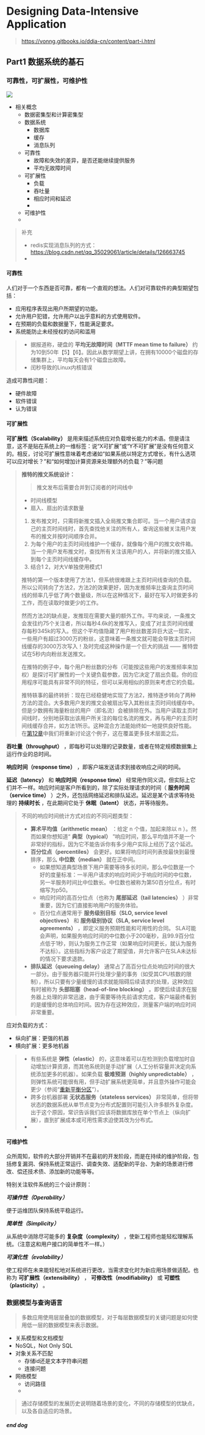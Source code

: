 # Designing Data-Intensive Application

> https://vonng.gitbooks.io/ddia-cn/content/part-i.html

## Part1 数据系统的基石

### 可靠性，可扩展性，可维护性

![](https://vonng.gitbooks.io/ddia-cn/content/img/ch1.png)

- 相关概念
  - 数据密集型和计算密集型
  - 数据系统
    - 数据库
    - 缓存
    - 消息队列
  - 可靠性
    - 故障和失效的差异，是否还能继续提供服务
    - 平均无故障时间
  - 可扩展性
    - 负载
    - 吞吐量
    - 相应时间和延迟
    - 
  - 可维护性
  - 

> 补充
>
> - redis实现消息队列的方式：https://blog.csdn.net/qq_35029061/article/details/126663745
> - 

#### 可靠性

人们对于一个东西是否可靠，都有一个直观的想法。人们对可靠软件的典型期望包括：

* 应用程序表现出用户所期望的功能。
* 允许用户犯错，允许用户以出乎意料的方式使用软件。
* 在预期的负载和数据量下，性能满足要求。
* 系统能防止未经授权的访问和滥用

> - 据报道称，硬盘的 **平均无故障时间（MTTF mean time to failure）** 约为10到50年【5】【6】。因此从数学期望上讲，在拥有10000个磁盘的存储集群上，平均每天会有1个磁盘出故障。
> - 闰秒导致的Linux内核错误

造成可靠性问题：

- 硬件故障
- 软件错误
- 认为错误

#### 可扩展性

**可扩展性（Scalability）** 是用来描述系统应对负载增长能力的术语。但是请注意，这不是贴在系统上的一维标签：说“X可扩展”或“Y不可扩展”是没有任何意义的。相反，讨论可扩展性意味着考虑诸如“如果系统以特定方式增长，有什么选项可以应对增长？”和“如何增加计算资源来处理额外的负载？”等问题

> **推特的推文系统设计：**
>
>> 推文发布后需要合并到订阅者的时间线中
>>
>
> - 时间线模型
> - 扇入、扇出的请求数量
>
> 1. 发布推文时，只需将新推文插入全局推文集合即可。当一个用户请求自己的主页时间线时，首先查找他关注的所有人，查询这些被关注用户发布的推文并按时间顺序合并。
> 2. 为每个用户的主页时间线维护一个缓存，就像每个用户的推文收件箱。 当一个用户发布推文时，查找所有关注该用户的人，并将新的推文插入到每个主页时间线缓存中。
> 3. 结合1 2，对大V单独使用模式1
>
> 推特的第一个版本使用了方法1，但系统很难跟上主页时间线查询的负载。所以公司转向了方法2，方法2的效果更好，因为发推频率比查询主页时间线的频率几乎低了两个数量级，所以在这种情况下，最好在写入时做更多的工作，而在读取时做更少的工作。
>
> 然而方法2的缺点是，发推现在需要大量的额外工作。平均来说，一条推文会发往约75个关注者，所以每秒4.6k的发推写入，变成了对主页时间线缓存每秒345k的写入。但这个平均值隐藏了用户粉丝数差异巨大这一现实，一些用户有超过3000万的粉丝，这意味着一条推文就可能会导致主页时间线缓存的3000万次写入！及时完成这种操作是一个巨大的挑战 —— 推特尝试在5秒内向粉丝发送推文。
>
> 在推特的例子中，每个用户粉丝数的分布（可能按这些用户的发推频率来加权）是探讨可扩展性的一个关键负载参数，因为它决定了扇出负载。你的应用程序可能具有非常不同的特征，但可以采用相似的原则来考虑它的负载。
>
> 推特轶事的最终转折：现在已经稳健地实现了方法2，推特逐步转向了两种方法的混合。大多数用户发的推文会被扇出写入其粉丝主页时间线缓存中。但是少数拥有海量粉丝的用户（即名流）会被排除在外。当用户读取主页时间线时，分别地获取出该用户所关注的每位名流的推文，再与用户的主页时间线缓存合并，如方法1所示。这种混合方法能始终如一地提供良好性能。在[第12章](https://vonng.gitbooks.io/ddia-cn/content/ch12.html)中我们将重新讨论这个例子，这在覆盖更多技术层面之后。

**吞吐量（throughput）** ，即每秒可以处理的记录数量，或者在特定规模数据集上运行作业的总时间。

**响应时间（response time）** ，即客户端发送请求到接收响应之间的时间。

**延迟（latency）** 和 **响应时间（response time）** 经常用作同义词，但实际上它们并不一样。响应时间是客户所看到的，除了实际处理请求的时间（ **服务时间（service time）** ）之外，还包括网络延迟和排队延迟。延迟是某个请求等待处理的 **持续时长** ，在此期间它处于 **休眠（latent）** 状态，并等待服务。

> 不同的响应时间统计方式对应的不同问题类型：
>
> - **算术平均值（arithmetic mean）** ：给定 n 个值，加起来除以 n ）。然而如果你想知道“ **典型（typical）** ”响应时间，那么平均值并不是一个非常好的指标，因为它不能告诉你有多少用户实际上经历了这个延迟。
> - **百分位点（percentiles）** 会更好。如果将响应时间列表按最快到最慢排序，那么 **中位数（median）** 就在正中间。
>   - 如果想知道典型场景下用户需要等待多长时间，那么中位数是一个好的度量标准：一半用户请求的响应时间少于响应时间的中位数，另一半服务时间比中位数长。中位数也被称为第50百分位点，有时缩写为p50。
>   - 响应时间的高百分位点（也称为 **尾部延迟（tail latencies）** ）非常重要，因为它们直接影响用户的服务体验。
>   - 百分位点通常用于 **服务级别目标（SLO, service level objectives）** 和 **服务级别协议（SLA, service level agreements）** ，即定义服务预期性能和可用性的合同。 SLA可能会声明，如果服务响应时间的中位数小于200毫秒，且99.9百分位点低于1秒，则认为服务工作正常（如果响应时间更长，就认为服务不达标）。这些指标为客户设定了期望值，并允许客户在SLA未达标的情况下要求退款。
> - **排队延迟（queueing delay）** 通常占了高百分位点处响应时间的很大一部分。由于服务器只能并行处理少量的事务（如受其CPU核数的限制），所以只要有少量缓慢的请求就能阻碍后续请求的处理，这种效应有时被称为 **头部阻塞（head-of-line blocking）** 。即使后续请求在服务器上处理的非常迅速，由于需要等待先前请求完成，客户端最终看到的是缓慢的总体响应时间。因为存在这种效应，测量客户端的响应时间非常重要。

应对负载的方式：

- 纵向扩展：更强的机器
- 横向扩展：更多地机器

> - 有些系统是 **弹性（elastic）** 的，这意味着可以在检测到负载增加时自动增加计算资源，而其他系统则是手动扩展（人工分析容量并决定向系统添加更多的机器）。如果负载 **极难预测（highly unpredictable）** ，则弹性系统可能很有用，但手动扩展系统更简单，并且意外操作可能会更少（参阅“[重新平衡分区](https://vonng.gitbooks.io/ddia-cn/content/ch6.html#%E5%88%86%E5%8C%BA%E5%86%8D%E5%B9%B3%E8%A1%A1)”）。
> - 跨多台机器部署 **无状态服务（stateless services）** 非常简单，但将带状态的数据系统从单节点变为分布式配置则可能引入许多额外复杂度。出于这个原因，常识告诉我们应该将数据库放在单个节点上（纵向扩展），直到扩展成本或可用性需求迫使其改为分布式。
> - 

#### 可维护性

众所周知，软件的大部分开销并不在最初的开发阶段，而是在持续的维护阶段，包括修复漏洞、保持系统正常运行、调查失效、适配新的平台、为新的场景进行修改、偿还技术债、添加新的功能等等。

特别关注软件系统的三个设计原则：

***可操作性（Operability）***

 便于运维团队保持系统平稳运行。

***简单性（Simplicity）***

 从系统中消除尽可能多的 **复杂度（complexity）** ，使新工程师也能轻松理解系统。（注意这和用户接口的简单性不一样。）

***可演化性（evolability）***

 使工程师在未来能轻松地对系统进行更改，当需求变化时为新应用场景做适配。也称为 **可扩展性（extensibility）** ， **可修改性（modifiability）** 或 **可塑性（plasticity）** 。


### 数据模型与查询语言

> 多数应用使用层层叠加的数据模型，对于每层数据模型的关键问题是如何使用低一层的数据模型来表示数据。

- 关系模型和文档模型
- NoSQL，Not Only SQL
- 对象关系不匹配
  - 存储id还是文本字符串问题
  - 连接问题
- 网络模型
  - 访问路径
  - 

> 通过存储模型的发展历史说明随着场景的变化，不同的存储模型的优缺点，以及各自适应的场景。



























##### end dog
